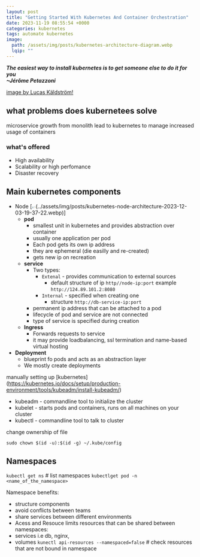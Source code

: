 ```yaml
---
layout: post
title: "Getting Started With Kubernetes And Container Orchestration"
date: 2023-11-19 08:55:54 +0000
categories: kubernetes
tags: automate kubernetes
image: 
  path: /assets/img/posts/kubernetes-architecture-diagram.webp
  lqip: ""
---
```


***The easiest way to install kubernetes is to get someone else to do it for you  <br>~Jérôme Petazzoni***


[image by Lucas Käldström!]()

## what problems does kubernetees solve
microservice growth from monolith lead to kubernetes to manage increased usage of containers

### what's offered
- High availability
- Scalability or high perfomance
- Disaster recovery 

## Main kubernetes components
 - Node
 [![Node architecture](data:image/png;base64,iVBORw0KGgoAAAANSUhEUgAAAAoAAAAFCAYAAAB8ZH1oAAAAAklEQVR4AewaftIAAACoSURBVE3B2QoBUQCA4f+YkyUlS5nIcqEsF+6Vp/BE3sJjcWG7GFuyC1kaw4xzJCnfJzrWVl/vDqbRx0xmIFxltHrSnTo06hF+fNZyR9JMYLtPXNfjsJkRMzbU8gcuxzWOfcV+KCRK0R5OeN2jxNMlcrkQ0hB8vOwe50ULV0mkFoJKIYu3nxPyLE63MkopvgrIVJOglEgDGAzGOI8EZrZIxB9Aa40Qgn9vi6lGg5gADQgAAAAASUVORK5CYII=)(../assets/img/posts/kubernetes-node-architecture-2023-12-03-19-37-22.webp)]
    - **pod** 
       - smallest unit in kubernetes and provides abstraction over container
       - usually one application per pod
       - Each pod gets its own ip address
       - they are ephemeral (die easilly and re-created)
       - gets new ip on recreation
    - **service** 
      - Two types: 
          - `Extenal` - provides communication to external sources
             - default structure of ip `http//node-ip:port` example `http://124.89.101.2:8080`
          - `Internal` - specified when creating one
             - structure `http://db-service-ip:port`
      - permanent ip address that can be attached to a pod
      - lifecycle of pod and service are not connected
      - type of service is specified during creation
    - **Ingress**
      - Forwards requests to service
      - it may provide loadbalancing, ssl termination and name-based virtual hosting
- **Deployment**
  - blueprint fo pods and acts as an abstraction layer
  - We mostly create deployments







manually setting up [kubernetes] (https://kubernetes.io/docs/setup/production-environment/tools/kubeadm/install-kubeadm/)

- kubeadm - commandline tool to initialize the cluster
- kubelet - starts pods and containers, runs on all machines on your cluster
- kubectl - commandline tool to talk to cluster

change ownership of file
```shell
sudo chown $(id -u):$(id -g) ~/.kube/config
```

## Namespaces
`kubectl get ns` # list namespaces
`kubectlget pod -n <name_of_the_namespace>`

Namespace benefits:
  - structure components
  - avoid conflicts between teams
  - share services between different environments
  - Acess and Resouce limits
resources that can be shared between namespaces:
 - services i.e db, nginx, 
 - volumes
 `kunectl api-resources --namespaced=false` # check resources that are not bound in namespace